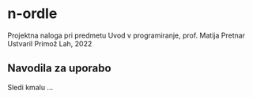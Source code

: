 # n-ordle

Projektna naloga pri predmetu Uvod v programiranje, prof. Matija Pretnar
Ustvaril Primož Lah, 2022

## Navodila za uporabo

Sledi kmalu ...
